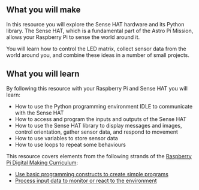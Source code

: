 ## What you will make
In this resource you will explore the Sense HAT hardware and its Python library. The Sense HAT, which is a fundamental part of the Astro Pi Mission, allows your Raspberry Pi to sense the world around it.

You will learn how to control the LED matrix, collect sensor data from the world around you, and combine these ideas in a number of small projects.

## What you will learn
By following this resource with your Raspberry Pi and Sense HAT you will learn:

- How to use the Python programming environment IDLE to communicate with the Sense HAT
- How to access and program the inputs and outputs of the Sense HAT
- How to use the Sense HAT library to display messages and images, control orientation, gather sensor data, and respond to movement
- How to use variables to store sensor data
- How to use loops to repeat some behaviours

This resource covers elements from the following strands of the [Raspberry Pi Digital Making Curriculum](https://www.raspberrypi.org/curriculum/):

- [Use basic programming constructs to create simple programs](https://www.raspberrypi.org/curriculum/programming/creator)
- [Process input data to monitor or react to the environment](https://www.raspberrypi.org/curriculum/physical-computing/developer)

